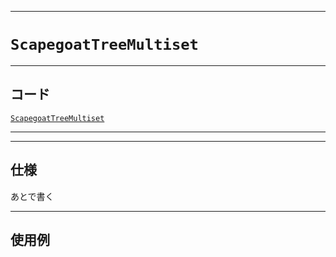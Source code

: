 _____

# `ScapegoatTreeMultiset`

_____

## コード

[`ScapegoatTreeMultiset`](https://github.com/titan-23/Library_py/blob/main/DataStructures/ScapegoatTree/ScapegoatTreeMultiset.py)
<!-- code=https://github.com/titan-23/Library_py/blob/main/DataStructures\ScapegoatTree\ScapegoatTreeMultiset.py -->

_____


_____

## 仕様

あとで書く

_____

## 使用例

```python
```

